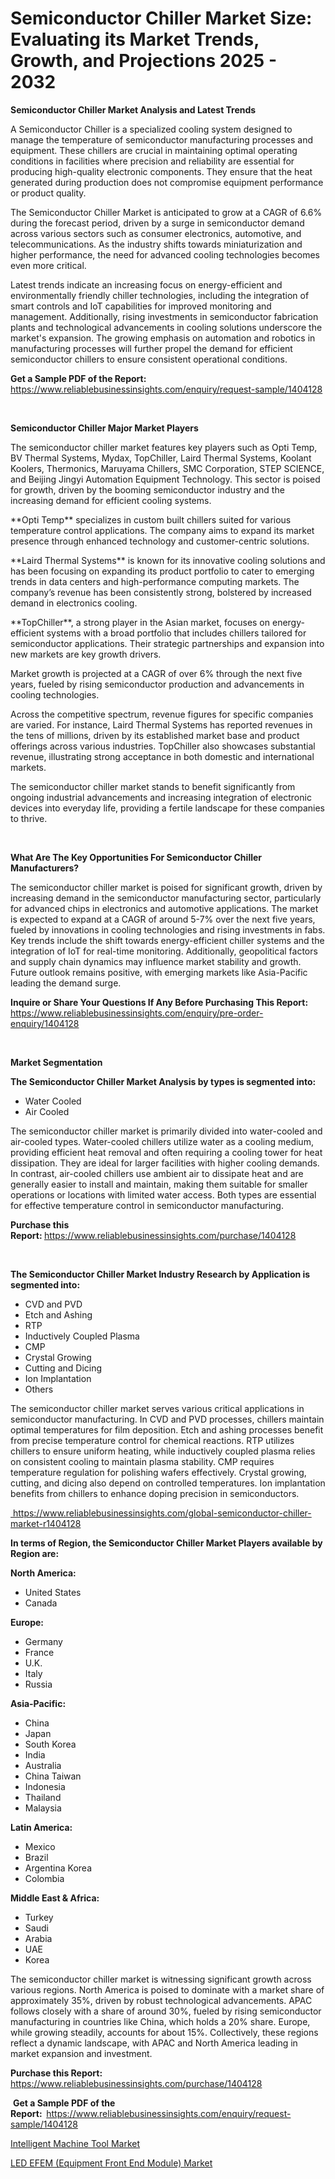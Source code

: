 <p><h1>Semiconductor Chiller Market Size: Evaluating its Market Trends, Growth, and Projections 2025 - 2032</h1></p><p><strong>Semiconductor Chiller Market Analysis and Latest Trends</strong></p>
<p><p>A Semiconductor Chiller is a specialized cooling system designed to manage the temperature of semiconductor manufacturing processes and equipment. These chillers are crucial in maintaining optimal operating conditions in facilities where precision and reliability are essential for producing high-quality electronic components. They ensure that the heat generated during production does not compromise equipment performance or product quality.</p><p>The Semiconductor Chiller Market is anticipated to grow at a CAGR of 6.6% during the forecast period, driven by a surge in semiconductor demand across various sectors such as consumer electronics, automotive, and telecommunications. As the industry shifts towards miniaturization and higher performance, the need for advanced cooling technologies becomes even more critical. </p><p>Latest trends indicate an increasing focus on energy-efficient and environmentally friendly chiller technologies, including the integration of smart controls and IoT capabilities for improved monitoring and management. Additionally, rising investments in semiconductor fabrication plants and technological advancements in cooling solutions underscore the market's expansion. The growing emphasis on automation and robotics in manufacturing processes will further propel the demand for efficient semiconductor chillers to ensure consistent operational conditions.</p></p>
<p><strong>Get a Sample PDF of the Report:&nbsp;</strong> <a href="https://www.reliablebusinessinsights.com/enquiry/request-sample/1404128?utm_campaign=1091&utm_medium=2&utm_source=Github&utm_content=ia&utm_term=13012025&utm_id=semiconductor-chiller">https://www.reliablebusinessinsights.com/enquiry/request-sample/1404128</a></p>
<p>&nbsp;</p>
<p><strong>Semiconductor Chiller Major Market Players</strong></p>
<p><p>The semiconductor chiller market features key players such as Opti Temp, BV Thermal Systems, Mydax, TopChiller, Laird Thermal Systems, Koolant Koolers, Thermonics, Maruyama Chillers, SMC Corporation, STEP SCIENCE, and Beijing Jingyi Automation Equipment Technology. This sector is poised for growth, driven by the booming semiconductor industry and the increasing demand for efficient cooling systems.</p><p>**Opti Temp** specializes in custom built chillers suited for various temperature control applications. The company aims to expand its market presence through enhanced technology and customer-centric solutions. </p><p>**Laird Thermal Systems** is known for its innovative cooling solutions and has been focusing on expanding its product portfolio to cater to emerging trends in data centers and high-performance computing markets. The company’s revenue has been consistently strong, bolstered by increased demand in electronics cooling.</p><p>**TopChiller**, a strong player in the Asian market, focuses on energy-efficient systems with a broad portfolio that includes chillers tailored for semiconductor applications. Their strategic partnerships and expansion into new markets are key growth drivers.</p><p>Market growth is projected at a CAGR of over 6% through the next five years, fueled by rising semiconductor production and advancements in cooling technologies. </p><p>Across the competitive spectrum, revenue figures for specific companies are varied. For instance, Laird Thermal Systems has reported revenues in the tens of millions, driven by its established market base and product offerings across various industries. TopChiller also showcases substantial revenue, illustrating strong acceptance in both domestic and international markets.</p><p>The semiconductor chiller market stands to benefit significantly from ongoing industrial advancements and increasing integration of electronic devices into everyday life, providing a fertile landscape for these companies to thrive.</p></p>
<p>&nbsp;</p>
<p><strong>What Are The Key Opportunities For Semiconductor Chiller Manufacturers?</strong></p>
<p><p>The semiconductor chiller market is poised for significant growth, driven by increasing demand in the semiconductor manufacturing sector, particularly for advanced chips in electronics and automotive applications. The market is expected to expand at a CAGR of around 5-7% over the next five years, fueled by innovations in cooling technologies and rising investments in fabs. Key trends include the shift towards energy-efficient chiller systems and the integration of IoT for real-time monitoring. Additionally, geopolitical factors and supply chain dynamics may influence market stability and growth. Future outlook remains positive, with emerging markets like Asia-Pacific leading the demand surge.</p></p>
<p><strong>Inquire or Share Your Questions If Any Before Purchasing This Report:</strong> <a href="https://www.reliablebusinessinsights.com/enquiry/pre-order-enquiry/1404128?utm_campaign=1091&utm_medium=2&utm_source=Github&utm_content=ia&utm_term=13012025&utm_id=semiconductor-chiller">https://www.reliablebusinessinsights.com/enquiry/pre-order-enquiry/1404128</a></p>
<p>&nbsp;</p>
<p><strong>Market Segmentation</strong></p>
<p><strong>The Semiconductor Chiller Market Analysis by types is segmented into:</strong></p>
<p><ul><li>Water Cooled</li><li>Air Cooled</li></ul></p>
<p><p>The semiconductor chiller market is primarily divided into water-cooled and air-cooled types. Water-cooled chillers utilize water as a cooling medium, providing efficient heat removal and often requiring a cooling tower for heat dissipation. They are ideal for larger facilities with higher cooling demands. In contrast, air-cooled chillers use ambient air to dissipate heat and are generally easier to install and maintain, making them suitable for smaller operations or locations with limited water access. Both types are essential for effective temperature control in semiconductor manufacturing.</p></p>
<p><strong>Purchase this Report:&nbsp;</strong><a href="https://www.reliablebusinessinsights.com/purchase/1404128?utm_campaign=1091&utm_medium=2&utm_source=Github&utm_content=ia&utm_term=13012025&utm_id=semiconductor-chiller">https://www.reliablebusinessinsights.com/purchase/1404128</a></p>
<p>&nbsp;</p>
<p><strong>The Semiconductor Chiller Market Industry Research by Application is segmented into:</strong></p>
<p><ul><li>CVD and PVD</li><li>Etch and Ashing</li><li>RTP</li><li>Inductively Coupled Plasma</li><li>CMP</li><li>Crystal Growing</li><li>Cutting and Dicing</li><li>Ion Implantation</li><li>Others</li></ul></p>
<p><p>The semiconductor chiller market serves various critical applications in semiconductor manufacturing. In CVD and PVD processes, chillers maintain optimal temperatures for film deposition. Etch and ashing processes benefit from precise temperature control for chemical reactions. RTP utilizes chillers to ensure uniform heating, while inductively coupled plasma relies on consistent cooling to maintain plasma stability. CMP requires temperature regulation for polishing wafers effectively. Crystal growing, cutting, and dicing also depend on controlled temperatures. Ion implantation benefits from chillers to enhance doping precision in semiconductors.</p></p>
<p><a href="https://www.reliablebusinessinsights.com/global-semiconductor-chiller-market-r1404128?utm_campaign=1091&utm_medium=2&utm_source=Github&utm_content=ia&utm_term=13012025&utm_id=semiconductor-chiller">&nbsp;https://www.reliablebusinessinsights.com/global-semiconductor-chiller-market-r1404128</a></p>
<p><strong>In terms of Region, the Semiconductor Chiller Market Players available by Region are:</strong></p>
<p>
    <p> <strong> North America: </strong>
        <ul>
            <li>United States</li>
            <li>Canada</li>
        </ul>
        </p> 
    <p> <strong> Europe: </strong>
        <ul>
            <li>Germany</li>
            <li>France</li>
            <li>U.K.</li>
            <li>Italy</li>
            <li>Russia</li>
        </ul>
        </p> 
    <p> <strong> Asia-Pacific: </strong>
        <ul>
            <li>China</li>
            <li>Japan</li>
            <li>South Korea</li>
            <li>India</li>
            <li>Australia</li>
            <li>China Taiwan</li>
            <li>Indonesia</li>
            <li>Thailand</li>
            <li>Malaysia</li>
        </ul>
        </p> 
    <p> <strong> Latin America: </strong>
        <ul>
            <li>Mexico</li>
            <li>Brazil</li>
            <li>Argentina Korea</li>
            <li>Colombia</li>
        </ul>
        </p> 
    <p> <strong> Middle East & Africa: </strong>
        <ul>
            <li>Turkey</li>
            <li>Saudi</li>
            <li>Arabia</li>
            <li>UAE</li>
            <li>Korea</li>
        </ul>
    </p>
    </p>
<p><p>The semiconductor chiller market is witnessing significant growth across various regions. North America is poised to dominate with a market share of approximately 35%, driven by robust technological advancements. APAC follows closely with a share of around 30%, fueled by rising semiconductor manufacturing in countries like China, which holds a 20% share. Europe, while growing steadily, accounts for about 15%. Collectively, these regions reflect a dynamic landscape, with APAC and North America leading in market expansion and investment.</p></p>
<p><strong>Purchase this Report: </strong><a href="https://www.reliablebusinessinsights.com/purchase/1404128?utm_campaign=1091&utm_medium=2&utm_source=Github&utm_content=ia&utm_term=13012025&utm_id=semiconductor-chiller">https://www.reliablebusinessinsights.com/purchase/1404128</a></p>
<p>&nbsp;<strong>Get a Sample PDF of the Report:&nbsp;&nbsp;</strong><a href="https://www.reliablebusinessinsights.com/enquiry/request-sample/1404128?utm_campaign=1091&utm_medium=2&utm_source=Github&utm_content=ia&utm_term=13012025&utm_id=semiconductor-chiller">https://www.reliablebusinessinsights.com/enquiry/request-sample/1404128</a></p>
<p><strong></strong></p>
<p><p><a href="https://github.com/raffadongraffadong/Market-Research-Report-List-1/blob/main/intelligent-machine-tool-market.md?utm_campaign=1091&utm_medium=2&utm_source=Github&utm_content=ia&utm_term=13012025&utm_id=semiconductor-chiller">Intelligent Machine Tool Market</a></p><p><a href="https://github.com/dolorespeddico90/Market-Research-Report-List-1/blob/main/led-efem-equipment-front-end-module-market.md?utm_campaign=1091&utm_medium=2&utm_source=Github&utm_content=ia&utm_term=13012025&utm_id=semiconductor-chiller">LED EFEM (Equipment Front End Module) Market</a></p></p>